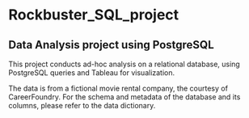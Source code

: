 # Rockbuster_SQL_project
## Data Analysis project using PostgreSQL

This project conducts ad-hoc analysis on a relational database, using PostgreSQL queries and Tableau for visualization.

The data is from a fictional movie rental company, the courtesy of CareerFoundry.
For the schema and metadata of the database and its columns, please refer to the data dictionary.
